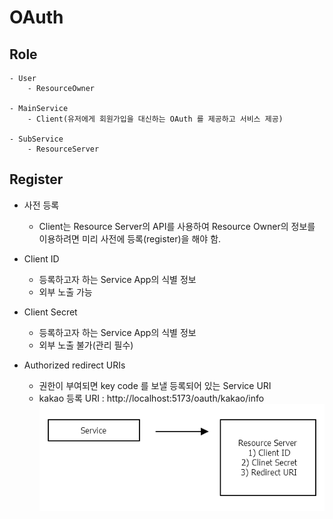 # OAuth

## Role
```
- User
    - ResourceOwner
    
- MainService
    - Client(유저에게 회원가입을 대신하는 OAuth 를 제공하고 서비스 제공)

- SubService
    - ResourceServer
```

## Register

- 사전 등록
    - Client는 Resource Server의 API를 사용하여 Resource Owner의 정보를 이용하려면 미리 사전에 등록(register)을 해야 함.

- Client ID
    - 등록하고자 하는 Service App의 식별 정보
    - 외부 노출 가능

- Client Secret
    - 등록하고자 하는 Service App의 식별 정보
    - 외부 노출 불가(관리 필수)

- Authorized redirect URIs
    - 권한이 부여되면 key code 를 보낼 등록되어 있는 Service URI
    - kakao 등록 URI : http://localhost:5173/oauth/kakao/info
    ![alt text](image.png)